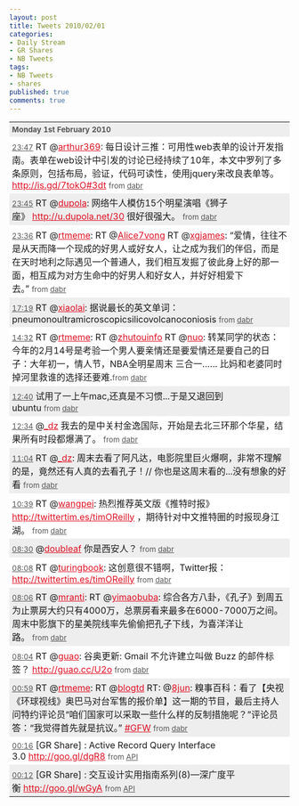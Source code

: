 ```yaml
---
layout: post
title: Tweets 2010/02/01
categories:
- Daily Stream
- GR Shares
- NB Tweets
tags:
- NB Tweets
- shares
published: true
comments: true
---
```

<p><table style="border-collapse: collapse;" border="0">
<tbody>
<tr>
<td style="vertical-align: top; background-image: initial; background-attachment: initial; background-origin: initial; background-clip: initial; background-color: #eeeeee; background-position: initial initial; background-repeat: initial initial; padding: 0.3em;" colspan="2"><small style="color: #555555;"><strong>Monday 1st February 2010</strong></small></td>
</tr>
<tr>
<td style="vertical-align: top; background-image: initial; background-attachment: initial; background-origin: initial; background-clip: initial; background-color: #ffffff; background-position: initial initial; background-repeat: initial initial; padding: 0.3em;"><small style="color: #555555;"><a style="color: #555555;" href="status/8503006928">23:47</a></small>
RT @<a style="color: #dd1122;" href="http://twitter.com/arthur369">arthur369</a>: 每日设计三推：可用性web表单的设计开发指南。表单在web设计中引发的讨论已经持续了10年，本文中罗列了多条原则，包括布局，验证，代码可读性，使用jquery来改良表单等。<a style="color: #dd1122;" href="http://is.gd/7tokO" target="_blank">http://is.gd/7tokO</a><a style="color: #dd1122;" href="hash/3dt">#3dt</a> <small style="color: #555555;">from <a style="color: #555555;" rel="nofollow" href="http://dabr.co.uk">dabr</a></small></td>
</tr>
<tr>
<td style="vertical-align: top; background-image: initial; background-attachment: initial; background-origin: initial; background-clip: initial; background-color: #eeeeee; background-position: initial initial; background-repeat: initial initial; padding: 0.3em;"><small style="color: #555555;"><a style="color: #555555;" href="status/8502946209">23:45</a></small>
RT @<a style="color: #dd1122;" href="http://twitter.com/dupola">dupola</a>: 网络牛人模仿15个明星演唱《狮子座》 <a style="color: #dd1122;" href="http://u.dupola.net/30" target="_blank">http://u.dupola.net/30</a> 很好很强大。 <small style="color: #555555;">from <a style="color: #555555;" rel="nofollow" href="http://dabr.co.uk">dabr</a></small></td>
</tr>
<tr>
<td style="vertical-align: top; background-image: initial; background-attachment: initial; background-origin: initial; background-clip: initial; background-color: #ffffff; background-position: initial initial; background-repeat: initial initial; padding: 0.3em;"><small style="color: #555555;"><a style="color: #555555;" href="status/8502608070">23:36</a></small>
RT @<a style="color: #dd1122;" href="http://twitter.com/rtmeme">rtmeme</a>: RT @<a style="color: #dd1122;" href="http://twitter.com/Alice7vong">Alice7vong</a> RT @<a style="color: #dd1122;" href="http://twitter.com/xgjames">xgjames</a>: “爱情，往往不是从天而降一个现成的好男人或好女人，让之成为我们的伴侣，而是在天时地利之际遇见一个普通人，我们相互发掘了彼此身上好的那一面，相互成为对方生命中的好男人和好女人，并好好相爱下去。” <small style="color: #555555;">from <a style="color: #555555;" rel="nofollow" href="http://dabr.co.uk">dabr</a></small></td>
</tr>
<tr>
<td style="vertical-align: top; background-image: initial; background-attachment: initial; background-origin: initial; background-clip: initial; background-color: #eeeeee; background-position: initial initial; background-repeat: initial initial; padding: 0.3em;"><small style="color: #555555;"><a style="color: #555555;" href="status/8492232450">17:19</a></small>
RT @<a style="color: #dd1122;" href="http://twitter.com/xiaolai">xiaolai</a>: 据说最长的英文单词：pneumonoultramicroscopicsilicovolcanoconiosis <small style="color: #555555;">from <a style="color: #555555;" rel="nofollow" href="http://dabr.co.uk">dabr</a></small></td>
</tr>
<tr>
<td style="vertical-align: top; background-image: initial; background-attachment: initial; background-origin: initial; background-clip: initial; background-color: #ffffff; background-position: initial initial; background-repeat: initial initial; padding: 0.3em;"><small style="color: #555555;"><a style="color: #555555;" href="status/8488643291">14:32</a></small>
RT @<a style="color: #dd1122;" href="http://twitter.com/rtmeme">rtmeme</a>: RT @<a style="color: #dd1122;" href="http://twitter.com/zhutouinfo">zhutouinfo</a> RT @<a style="color: #dd1122;" href="http://twitter.com/nuo">nuo</a>: 转某同学的状态：今年的2月14号是考验一个男人要亲情还是要爱情还是要自己的日子：大年初一，情人节，NBA全明星周末 三合一…… 比妈和老婆同时掉河里救谁的选择还要难.<small style="color: #555555;">from <a style="color: #555555;" rel="nofollow" href="http://dabr.co.uk">dabr</a></small></td>
</tr>
<tr>
<td style="vertical-align: top; background-image: initial; background-attachment: initial; background-origin: initial; background-clip: initial; background-color: #eeeeee; background-position: initial initial; background-repeat: initial initial; padding: 0.3em;"><small style="color: #555555;"><a style="color: #555555;" href="status/8485347841">12:40</a></small>
试用了一上午mac,还真是不习惯...于是又退回到ubuntu <small style="color: #555555;">from <a style="color: #555555;" rel="nofollow" href="http://dabr.co.uk">dabr</a></small></td>
</tr>
<tr>
<td style="vertical-align: top; background-image: initial; background-attachment: initial; background-origin: initial; background-clip: initial; background-color: #ffffff; background-position: initial initial; background-repeat: initial initial; padding: 0.3em;"><small style="color: #555555;"><a style="color: #555555;" href="status/8485095551">12:34</a></small>
@<a style="color: #dd1122;" href="http://twitter.com/_dz">_dz</a> 我去的是中关村金逸国际，开始是去北三环那个华星，结果所有时段都爆满了。 <small style="color: #555555;">from <a style="color: #555555;" rel="nofollow" href="http://dabr.co.uk">dabr</a></small></td>
</tr>
<tr>
<td style="vertical-align: top; background-image: initial; background-attachment: initial; background-origin: initial; background-clip: initial; background-color: #eeeeee; background-position: initial initial; background-repeat: initial initial; padding: 0.3em;"><small style="color: #555555;"><a style="color: #555555;" href="status/8480740574">11:04</a></small>
RT @<a style="color: #dd1122;" href="http://twitter.com/_dz">_dz</a>: 周末去看了阿凡达，电影院里巨火爆啊，非常不理解的是，竟然还有人真的去看孔子！// 你也是这周末看的...没有想象的好看 <small style="color: #555555;">from <a style="color: #555555;" rel="nofollow" href="http://dabr.co.uk">dabr</a></small></td>
</tr>
<tr>
<td style="vertical-align: top; background-image: initial; background-attachment: initial; background-origin: initial; background-clip: initial; background-color: #ffffff; background-position: initial initial; background-repeat: initial initial; padding: 0.3em;"><small style="color: #555555;"><a style="color: #555555;" href="status/8479388645">10:39</a></small>
RT @<a style="color: #dd1122;" href="http://twitter.com/wangpei">wangpei</a>: 热烈推荐英文版《推特时报》<a style="color: #dd1122;" href="http://twittertim.es/timOReilly" target="_blank">http://twittertim.es/timOReilly</a> ，期待针对中文推特圈的时报现身江湖。 <small style="color: #555555;">from <a style="color: #555555;" rel="nofollow" href="http://dabr.co.uk">dabr</a></small></td>
</tr>
<tr>
<td style="vertical-align: top; background-image: initial; background-attachment: initial; background-origin: initial; background-clip: initial; background-color: #eeeeee; background-position: initial initial; background-repeat: initial initial; padding: 0.3em;"><small style="color: #555555;"><a style="color: #555555;" href="status/8473057738">08:30</a></small>
@<a style="color: #dd1122;" href="http://twitter.com/doubleaf">doubleaf</a> 你是西安人？ <small style="color: #555555;">from <a style="color: #555555;" rel="nofollow" href="http://dabr.co.uk">dabr</a></small></td>
</tr>
<tr>
<td style="vertical-align: top; background-image: initial; background-attachment: initial; background-origin: initial; background-clip: initial; background-color: #ffffff; background-position: initial initial; background-repeat: initial initial; padding: 0.3em;"><small style="color: #555555;"><a style="color: #555555;" href="status/8472229027">08:08</a></small>
RT @<a style="color: #dd1122;" href="http://twitter.com/turingbook">turingbook</a>: 这创意很不错啊，Twitter报：<a style="color: #dd1122;" href="http://twittertim.es/timOReilly" target="_blank">http://twittertim.es/timOReilly</a> <small style="color: #555555;">from <a style="color: #555555;" rel="nofollow" href="http://dabr.co.uk">dabr</a></small></td>
</tr>
<tr>
<td style="vertical-align: top; background-image: initial; background-attachment: initial; background-origin: initial; background-clip: initial; background-color: #eeeeee; background-position: initial initial; background-repeat: initial initial; padding: 0.3em;"><small style="color: #555555;"><a style="color: #555555;" href="status/8472189464">08:06</a></small>
RT @<a style="color: #dd1122;" href="http://twitter.com/mranti">mranti</a>: RT @<a style="color: #dd1122;" href="http://twitter.com/yimaobuba">yimaobuba</a>: 综合各方八卦，《孔子》到周五为止票房大约只有4000万，总票房看来最多在6000-7000万之间。周末中影旗下的星美院线率先偷偷把孔子下线，为喜洋洋让路。 <small style="color: #555555;">from <a style="color: #555555;" rel="nofollow" href="http://dabr.co.uk">dabr</a></small></td>
</tr>
<tr>
<td style="vertical-align: top; background-image: initial; background-attachment: initial; background-origin: initial; background-clip: initial; background-color: #ffffff; background-position: initial initial; background-repeat: initial initial; padding: 0.3em;"><small style="color: #555555;"><a style="color: #555555;" href="status/8472105243">08:04</a></small>
RT @<a style="color: #dd1122;" href="http://twitter.com/guao">guao</a>: 谷奥更新: Gmail 不允许建立叫做 Buzz 的邮件标签？ <a style="color: #dd1122;" href="http://guao.cc/U2o" target="_blank">http://guao.cc/U2o</a> <small style="color: #555555;">from <a style="color: #555555;" rel="nofollow" href="http://dabr.co.uk">dabr</a></small></td>
</tr>
<tr>
<td style="vertical-align: top; background-image: initial; background-attachment: initial; background-origin: initial; background-clip: initial; background-color: #eeeeee; background-position: initial initial; background-repeat: initial initial; padding: 0.3em;"><small style="color: #555555;"><a style="color: #555555;" href="status/8458120723">00:59</a></small>
RT @<a style="color: #dd1122;" href="http://twitter.com/rtmeme">rtmeme</a>: RT @<a style="color: #dd1122;" href="http://twitter.com/blogtd">blogtd</a> RT: @<a style="color: #dd1122;" href="http://twitter.com/8jun">8jun</a>: 糗事百科：看了【央视《环球视线》奥巴马对台军售的报价单】这一期的节目，最后主持人问特约评论员“咱们国家可以采取一些什么样的反制措施呢？”评论员答：“我觉得首先就是抗议。” <a style="color: #dd1122;" href="hash/GFW">#GFW</a> <small style="color: #555555;">from <a style="color: #555555;" rel="nofollow" href="http://dabr.co.uk">dabr</a></small></td>
</tr>
<tr>
<td style="vertical-align: top; background-image: initial; background-attachment: initial; background-origin: initial; background-clip: initial; background-color: #ffffff; background-position: initial initial; background-repeat: initial initial; padding: 0.3em;"><small style="color: #555555;"><a style="color: #555555;" href="status/8456792276">00:16</a></small>
[GR Share] : Active Record Query Interface 3.0 <a style="color: #dd1122;" href="http://goo.gl/dgR8" target="_blank">http://goo.gl/dgR8</a> <small style="color: #555555;">from <a style="color: #555555;" rel="nofollow" href="http://apiwiki.twitter.com/">API</a></small></td>
</tr>
<tr>
<td style="vertical-align: top; background-image: initial; background-attachment: initial; background-origin: initial; background-clip: initial; background-color: #eeeeee; background-position: initial initial; background-repeat: initial initial; padding: 0.3em;"><small style="color: #555555;"><a style="color: #555555;" href="status/8456678048">00:12</a></small>
[GR Share] : 交互设计实用指南系列(8)—深广度平衡 <a style="color: #dd1122;" href="http://goo.gl/wGyA" target="_blank">http://goo.gl/wGyA</a> <small style="color: #555555;">from <a style="color: #555555;" rel="nofollow" href="http://apiwiki.twitter.com/">API</a></small></td>
</tr>
</tbody></table></p>
